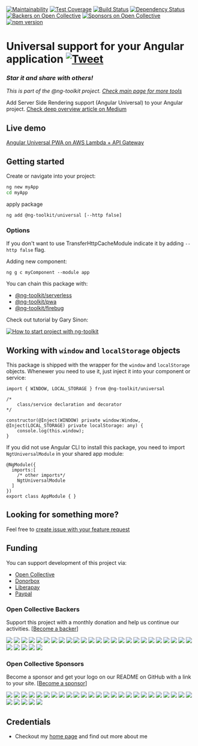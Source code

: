 [![Maintainability](https://api.codeclimate.com/v1/badges/feb1889ed8bd09672fae/maintainability)](https://codeclimate.com/github/maciejtreder/ng-toolkit/maintainability)
[![Test Coverage](https://api.codeclimate.com/v1/badges/feb1889ed8bd09672fae/test_coverage)](https://codeclimate.com/github/maciejtreder/ng-toolkit/test_coverage) 
[![Build Status](https://travis-ci.org/maciejtreder/ng-toolkit.png)](https://travis-ci.org/maciejtreder/ng-toolkit)
[![Dependency Status](https://david-dm.org/maciejtreder/ng-toolkit.svg)](https://david-dm.org/maciejtreder/ng-toolkit)
[![Backers on Open Collective](https://opencollective.com/ng-toolkit/backers/badge.svg)](#backers) 
[![Sponsors on Open Collective](https://opencollective.com/ng-toolkit/sponsors/badge.svg)](#sponsors)
[![npm version](https://badge.fury.io/js/%40ng-toolkit%2Funiversal.svg)](https://badge.fury.io/js/%40ng-toolkit%2Funiversal)

# Universal support for your Angular application [![Tweet](https://img.shields.io/twitter/url/http/shields.io.svg?style=social&logo=twitter)](https://twitter.com/intent/tweet?text=Just%20started%20using%20@ng-toolkit/universal&url=https://github.com/maciejtreder/ng-toolkit&via=maciejtreder&hashtags=angular,pwa,webapp,software,developers,serverless,firebase)

### _**Star it and share with others!**_
_This is part of the @ng-toolkit project. [Check main page for more tools](https://github.com/maciejtreder/ng-toolkit)_

Add Server Side Rendering support (Angular Universal) to your Angular project.
[Check deep overview article on Medium](https://medium.com/@maciejtreder/angular-server-side-rendering-with-ng-toolkit-universal-c08479ca688)

## Live demo
[Angular Universal PWA on AWS Lambda + API Gateway](https://www.angular-toolkit.maciejtreder.com)

## Getting started

Create or navigate into your project:
```bash
ng new myApp
cd myApp
```
apply package

```
ng add @ng-toolkit/universal [--http false]
```

### Options
If you don't want to use TransferHttpCacheModule indicate it by adding `--http false` flag.

Adding new component:
```
ng g c myComponent --module app
```

You can chain this package with:
- [@ng-toolkit/serverless](https://github.com/maciejtreder/ng-toolkit/blob/master/schematics/serverless)
- [@ng-toolkit/pwa](https://github.com/maciejtreder/ng-toolkit/blob/master/schematics/pwa)
- [@ng-toolkit/firebug](https://github.com/maciejtreder/ng-toolkit/blob/master/schematics/firebug)

Check out tutorial by Gary Sinon:

[![How to start project with ng-toolkit](https://img.youtube.com/vi/hxG9nuvnh-A/0.jpg)](https://www.youtube.com/watch?v=hxG9nuvnh-A)

## Working with `window` and `localStorage` objects

This package is shipped with the wrapper for the `window` and `localStorage` objects. Whenewer you need to use it, just inject it into your component or service:
```
import { WINDOW, LOCAL_STORAGE } from @ng-toolkit/universal

/*
    class/service declaration and decorator
*/

constructor(@Inject(WINDOW) private window:Window, @Inject(LOCAL_STORAGE) private localStorage: any) {
    console.log(this.window);
}
```

If you did not use Angular CLI to install this package, you need to import `NgtUniversalModule` in your shared app module:
```
@NgModule({
  imports:[
    /* other imports*/
    NgtUniversalModule
  ]
})
export class AppModule { }
```

## <a name="question"></a> Looking for something more?
Feel free to [create issue with your feature request](https://github.com/maciejtreder/angular-toolkit/issues/new)

## <a name="funding"></a> Funding

You can support development of this project via:
- [Open Collective](https://opencollective.com/ng-toolkit)
- [Donorbox](https://donorbox.org/ng-toolkit)
- [Liberapay](https://liberapay.com/maciejtreder/donate)
- [Paypal](https://www.paypal.me/ngtoolkit)


### Open Collective Backers

Support this project with a monthly donation and help us continue our activities. [[Become a backer](https://opencollective.com/ng-toolkit#backer)]

<a href="https://opencollective.com/ng-toolkit/backer/0/website" target="_blank"><img src="https://opencollective.com/ng-toolkit/backer/0/avatar.svg"></a>
<a href="https://opencollective.com/ng-toolkit/backer/1/website" target="_blank"><img src="https://opencollective.com/ng-toolkit/backer/1/avatar.svg"></a>
<a href="https://opencollective.com/ng-toolkit/backer/2/website" target="_blank"><img src="https://opencollective.com/ng-toolkit/backer/2/avatar.svg"></a>
<a href="https://opencollective.com/ng-toolkit/backer/3/website" target="_blank"><img src="https://opencollective.com/ng-toolkit/backer/3/avatar.svg"></a>
<a href="https://opencollective.com/ng-toolkit/backer/4/website" target="_blank"><img src="https://opencollective.com/ng-toolkit/backer/4/avatar.svg"></a>
<a href="https://opencollective.com/ng-toolkit/backer/5/website" target="_blank"><img src="https://opencollective.com/ng-toolkit/backer/5/avatar.svg"></a>
<a href="https://opencollective.com/ng-toolkit/backer/6/website" target="_blank"><img src="https://opencollective.com/ng-toolkit/backer/6/avatar.svg"></a>
<a href="https://opencollective.com/ng-toolkit/backer/7/website" target="_blank"><img src="https://opencollective.com/ng-toolkit/backer/7/avatar.svg"></a>
<a href="https://opencollective.com/ng-toolkit/backer/8/website" target="_blank"><img src="https://opencollective.com/ng-toolkit/backer/8/avatar.svg"></a>
<a href="https://opencollective.com/ng-toolkit/backer/9/website" target="_blank"><img src="https://opencollective.com/ng-toolkit/backer/9/avatar.svg"></a>
<a href="https://opencollective.com/ng-toolkit/backer/10/website" target="_blank"><img src="https://opencollective.com/ng-toolkit/backer/10/avatar.svg"></a>
<a href="https://opencollective.com/ng-toolkit/backer/11/website" target="_blank"><img src="https://opencollective.com/ng-toolkit/backer/11/avatar.svg"></a>
<a href="https://opencollective.com/ng-toolkit/backer/12/website" target="_blank"><img src="https://opencollective.com/ng-toolkit/backer/12/avatar.svg"></a>
<a href="https://opencollective.com/ng-toolkit/backer/13/website" target="_blank"><img src="https://opencollective.com/ng-toolkit/backer/13/avatar.svg"></a>
<a href="https://opencollective.com/ng-toolkit/backer/14/website" target="_blank"><img src="https://opencollective.com/ng-toolkit/backer/14/avatar.svg"></a>
<a href="https://opencollective.com/ng-toolkit/backer/15/website" target="_blank"><img src="https://opencollective.com/ng-toolkit/backer/15/avatar.svg"></a>
<a href="https://opencollective.com/ng-toolkit/backer/16/website" target="_blank"><img src="https://opencollective.com/ng-toolkit/backer/16/avatar.svg"></a>
<a href="https://opencollective.com/ng-toolkit/backer/17/website" target="_blank"><img src="https://opencollective.com/ng-toolkit/backer/17/avatar.svg"></a>
<a href="https://opencollective.com/ng-toolkit/backer/18/website" target="_blank"><img src="https://opencollective.com/ng-toolkit/backer/18/avatar.svg"></a>
<a href="https://opencollective.com/ng-toolkit/backer/19/website" target="_blank"><img src="https://opencollective.com/ng-toolkit/backer/19/avatar.svg"></a>
<a href="https://opencollective.com/ng-toolkit/backer/20/website" target="_blank"><img src="https://opencollective.com/ng-toolkit/backer/20/avatar.svg"></a>
<a href="https://opencollective.com/ng-toolkit/backer/21/website" target="_blank"><img src="https://opencollective.com/ng-toolkit/backer/21/avatar.svg"></a>
<a href="https://opencollective.com/ng-toolkit/backer/22/website" target="_blank"><img src="https://opencollective.com/ng-toolkit/backer/22/avatar.svg"></a>
<a href="https://opencollective.com/ng-toolkit/backer/23/website" target="_blank"><img src="https://opencollective.com/ng-toolkit/backer/23/avatar.svg"></a>
<a href="https://opencollective.com/ng-toolkit/backer/24/website" target="_blank"><img src="https://opencollective.com/ng-toolkit/backer/24/avatar.svg"></a>
<a href="https://opencollective.com/ng-toolkit/backer/25/website" target="_blank"><img src="https://opencollective.com/ng-toolkit/backer/25/avatar.svg"></a>
<a href="https://opencollective.com/ng-toolkit/backer/26/website" target="_blank"><img src="https://opencollective.com/ng-toolkit/backer/26/avatar.svg"></a>
<a href="https://opencollective.com/ng-toolkit/backer/27/website" target="_blank"><img src="https://opencollective.com/ng-toolkit/backer/27/avatar.svg"></a>
<a href="https://opencollective.com/ng-toolkit/backer/28/website" target="_blank"><img src="https://opencollective.com/ng-toolkit/backer/28/avatar.svg"></a>
<a href="https://opencollective.com/ng-toolkit/backer/29/website" target="_blank"><img src="https://opencollective.com/ng-toolkit/backer/29/avatar.svg"></a>

### Open Collective Sponsors

Become a sponsor and get your logo on our README on GitHub with a link to your site. [[Become a sponsor](https://opencollective.com/ng-toolkit#sponsor)]

<a href="https://opencollective.com/ng-toolkit/sponsor/0/website" target="_blank"><img src="https://opencollective.com/ng-toolkit/sponsor/0/avatar.svg"></a>
<a href="https://opencollective.com/ng-toolkit/sponsor/1/website" target="_blank"><img src="https://opencollective.com/ng-toolkit/sponsor/1/avatar.svg"></a>
<a href="https://opencollective.com/ng-toolkit/sponsor/2/website" target="_blank"><img src="https://opencollective.com/ng-toolkit/sponsor/2/avatar.svg"></a>
<a href="https://opencollective.com/ng-toolkit/sponsor/3/website" target="_blank"><img src="https://opencollective.com/ng-toolkit/sponsor/3/avatar.svg"></a>
<a href="https://opencollective.com/ng-toolkit/sponsor/4/website" target="_blank"><img src="https://opencollective.com/ng-toolkit/sponsor/4/avatar.svg"></a>
<a href="https://opencollective.com/ng-toolkit/sponsor/5/website" target="_blank"><img src="https://opencollective.com/ng-toolkit/sponsor/5/avatar.svg"></a>
<a href="https://opencollective.com/ng-toolkit/sponsor/6/website" target="_blank"><img src="https://opencollective.com/ng-toolkit/sponsor/6/avatar.svg"></a>
<a href="https://opencollective.com/ng-toolkit/sponsor/7/website" target="_blank"><img src="https://opencollective.com/ng-toolkit/sponsor/7/avatar.svg"></a>
<a href="https://opencollective.com/ng-toolkit/sponsor/8/website" target="_blank"><img src="https://opencollective.com/ng-toolkit/sponsor/8/avatar.svg"></a>
<a href="https://opencollective.com/ng-toolkit/sponsor/9/website" target="_blank"><img src="https://opencollective.com/ng-toolkit/sponsor/9/avatar.svg"></a>
<a href="https://opencollective.com/ng-toolkit/sponsor/10/website" target="_blank"><img src="https://opencollective.com/ng-toolkit/sponsor/10/avatar.svg"></a>
<a href="https://opencollective.com/ng-toolkit/sponsor/11/website" target="_blank"><img src="https://opencollective.com/ng-toolkit/sponsor/11/avatar.svg"></a>
<a href="https://opencollective.com/ng-toolkit/sponsor/12/website" target="_blank"><img src="https://opencollective.com/ng-toolkit/sponsor/12/avatar.svg"></a>
<a href="https://opencollective.com/ng-toolkit/sponsor/13/website" target="_blank"><img src="https://opencollective.com/ng-toolkit/sponsor/13/avatar.svg"></a>
<a href="https://opencollective.com/ng-toolkit/sponsor/14/website" target="_blank"><img src="https://opencollective.com/ng-toolkit/sponsor/14/avatar.svg"></a>
<a href="https://opencollective.com/ng-toolkit/sponsor/15/website" target="_blank"><img src="https://opencollective.com/ng-toolkit/sponsor/15/avatar.svg"></a>
<a href="https://opencollective.com/ng-toolkit/sponsor/16/website" target="_blank"><img src="https://opencollective.com/ng-toolkit/sponsor/16/avatar.svg"></a>
<a href="https://opencollective.com/ng-toolkit/sponsor/17/website" target="_blank"><img src="https://opencollective.com/ng-toolkit/sponsor/17/avatar.svg"></a>
<a href="https://opencollective.com/ng-toolkit/sponsor/18/website" target="_blank"><img src="https://opencollective.com/ng-toolkit/sponsor/18/avatar.svg"></a>
<a href="https://opencollective.com/ng-toolkit/sponsor/19/website" target="_blank"><img src="https://opencollective.com/ng-toolkit/sponsor/19/avatar.svg"></a>
<a href="https://opencollective.com/ng-toolkit/sponsor/20/website" target="_blank"><img src="https://opencollective.com/ng-toolkit/sponsor/20/avatar.svg"></a>
<a href="https://opencollective.com/ng-toolkit/sponsor/21/website" target="_blank"><img src="https://opencollective.com/ng-toolkit/sponsor/21/avatar.svg"></a>
<a href="https://opencollective.com/ng-toolkit/sponsor/22/website" target="_blank"><img src="https://opencollective.com/ng-toolkit/sponsor/22/avatar.svg"></a>
<a href="https://opencollective.com/ng-toolkit/sponsor/23/website" target="_blank"><img src="https://opencollective.com/ng-toolkit/sponsor/23/avatar.svg"></a>
<a href="https://opencollective.com/ng-toolkit/sponsor/24/website" target="_blank"><img src="https://opencollective.com/ng-toolkit/sponsor/24/avatar.svg"></a>
<a href="https://opencollective.com/ng-toolkit/sponsor/25/website" target="_blank"><img src="https://opencollective.com/ng-toolkit/sponsor/25/avatar.svg"></a>
<a href="https://opencollective.com/ng-toolkit/sponsor/26/website" target="_blank"><img src="https://opencollective.com/ng-toolkit/sponsor/26/avatar.svg"></a>
<a href="https://opencollective.com/ng-toolkit/sponsor/27/website" target="_blank"><img src="https://opencollective.com/ng-toolkit/sponsor/27/avatar.svg"></a>
<a href="https://opencollective.com/ng-toolkit/sponsor/28/website" target="_blank"><img src="https://opencollective.com/ng-toolkit/sponsor/28/avatar.svg"></a>
<a href="https://opencollective.com/ng-toolkit/sponsor/29/website" target="_blank"><img src="https://opencollective.com/ng-toolkit/sponsor/29/avatar.svg"></a>




## <a name="credentials"></a> Credentials
* Checkout my [home page](https://www.maciejtreder.com) and find out more about me
